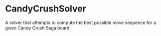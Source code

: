 CandyCrushSolver
================

A solver that attempts to compute the best possible move sequence for a given Candy Crush Saga board.
